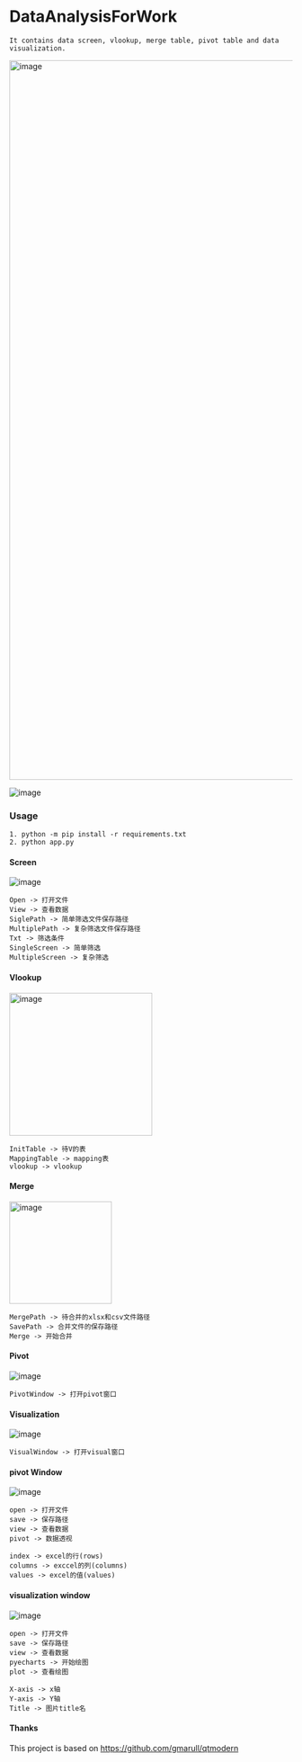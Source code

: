 # DataAnalysisForWork

```
It contains data screen, vlookup, merge table, pivot table and data visualization.
```
<img width="1280" alt="image" src="https://user-images.githubusercontent.com/98570790/214305423-5ce867e4-a1db-4fd8-9f91-ed4918d308f8.png">

![image](https://user-images.githubusercontent.com/98570790/214309303-54ae9069-0111-4343-858d-f4d5b7c65c09.png)


### Usage


```
1. python -m pip install -r requirements.txt
2. python app.py
```

#### Screen

![image](https://user-images.githubusercontent.com/98570790/214305778-c84ef858-d629-4af9-8a11-be758287d4f5.png)

```
Open -> 打开文件
View -> 查看数据
SiglePath -> 简单筛选文件保存路径
MultiplePath -> 复杂筛选文件保存路径
Txt -> 筛选条件
SingleScreen -> 简单筛选
MultipleScreen -> 复杂筛选
```
#### Vlookup
<img width="254" alt="image" src="https://user-images.githubusercontent.com/98570790/214306888-9b7828c3-88c5-43a8-ac77-ba147126b5e3.png">


```
InitTable -> 待V的表
MappingTable -> mapping表
vlookup -> vlookup
```
#### Merge

<img width="182" alt="image" src="https://user-images.githubusercontent.com/98570790/211199628-b21f2335-abb9-49d2-92f9-9b2c43d0046a.png">

```
MergePath -> 待合并的xlsx和csv文件路径
SavePath -> 合并文件的保存路径
Merge -> 开始合并
```
#### Pivot
![image](https://user-images.githubusercontent.com/98570790/214307122-80b716a1-182b-40a2-8193-deaa1bc08524.png)

```
PivotWindow -> 打开pivot窗口
```

#### Visualization
![image](https://user-images.githubusercontent.com/98570790/214307402-a8fc2b62-7e35-42c8-ae51-f0f849fb3c44.png)

```
VisualWindow -> 打开visual窗口
```

#### pivot Window
![image](https://user-images.githubusercontent.com/98570790/214307773-7cc47372-0c98-4021-a691-284c020695dc.png)

```
open -> 打开文件
save -> 保存路径
view -> 查看数据
pivot -> 数据透视

index -> excel的行(rows)
columns -> exccel的列(columns)
values -> excel的值(values)
```

#### visualization window
![image](https://user-images.githubusercontent.com/98570790/214308639-dface7e9-9d5a-446b-9fe7-58579e8c4a92.png)

```
open -> 打开文件
save -> 保存路径
view -> 查看数据
pyecharts -> 开始绘图
plot -> 查看绘图

X-axis -> x轴
Y-axis -> Y轴
Title -> 图片title名
```

#### Thanks

This project is based on https://github.com/gmarull/qtmodern
